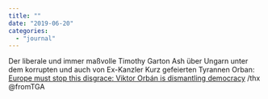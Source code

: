 ```yaml
---
title: ""
date: "2019-06-20"
categories: 
  - "journal"
---
```


Der liberale und immer maßvolle Timothy Garton Ash über Ungarn unter dem korrupten und auch von Ex-Kanzler Kurz gefeierten Tyrannen Orban: [Europe must stop this disgrace: Viktor Orbán is dismantling democracy](http://www.theguardian.com/commentisfree/2019/jun/20/viktor-orban-democracy-hungary-eu-funding) /thx @fromTGA
